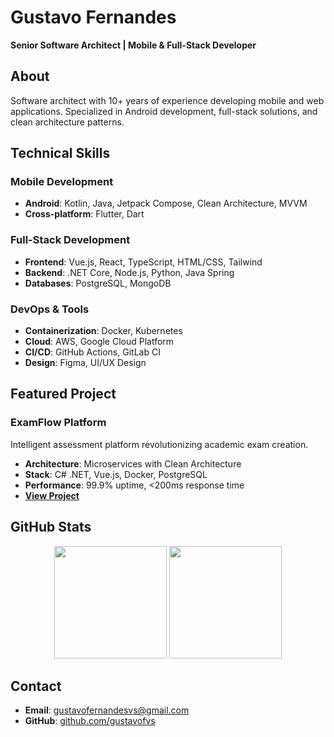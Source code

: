 # Gustavo Fernandes

**Senior Software Architect | Mobile & Full-Stack Developer**

## About

Software architect with 10+ years of experience developing mobile and web applications. Specialized in Android development, full-stack solutions, and clean architecture patterns.

## Technical Skills

### Mobile Development
- **Android**: Kotlin, Java, Jetpack Compose, Clean Architecture, MVVM
- **Cross-platform**: Flutter, Dart

### Full-Stack Development
- **Frontend**: Vue.js, React, TypeScript, HTML/CSS, Tailwind
- **Backend**: .NET Core, Node.js, Python, Java Spring
- **Databases**: PostgreSQL, MongoDB

### DevOps & Tools
- **Containerization**: Docker, Kubernetes
- **Cloud**: AWS, Google Cloud Platform
- **CI/CD**: GitHub Actions, GitLab CI
- **Design**: Figma, UI/UX Design

## Featured Project

### ExamFlow Platform
Intelligent assessment platform revolutionizing academic exam creation.

- **Architecture**: Microservices with Clean Architecture
- **Stack**: C# .NET, Vue.js, Docker, PostgreSQL
- **Performance**: 99.9% uptime, <200ms response time
- **[View Project](https://github.com/Exam-Flow/)**

## GitHub Stats

<div align="center">
  <img height="180em" src="https://github-readme-stats.vercel.app/api?username=gustavofvs&show_icons=true&theme=dark&include_all_commits=true&count_private=true" />
  <img height="180em" src="https://github-readme-stats.vercel.app/api/top-langs/?username=gustavofvs&layout=compact&langs_count=8&theme=dark" />
</div>

## Contact

- **Email**: gustavofernandesvs@gmail.com
- **GitHub**: [github.com/gustavofvs](https://github.com/gustavofvs)
